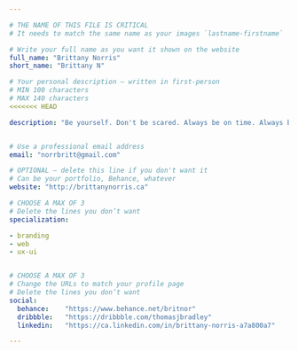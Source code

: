 ```yaml
---

# THE NAME OF THIS FILE IS CRITICAL
# It needs to match the same name as your images `lastname-firstname`

# Write your full name as you want it shown on the website
full_name: "Brittany Norris"
short_name: "Brittany N"

# Your personal description — written in first-person
# MIN 100 characters
# MAX 140 characters
<<<<<<< HEAD

description: "Be yourself. Don't be scared. Always be on time. Always be polite. I am a designer with a background in business marketing. I am your solution and the differential edge you’ve been looking for. Thank You and Enjoy."


# Use a professional email address
email: "norrbritt@gmail.com"

# OPTIONAL — delete this line if you don't want it
# Can be your portfolio, Behance, whatever
website: "http://brittanynorris.ca"

# CHOOSE A MAX OF 3
# Delete the lines you don’t want
specialization:

- branding
- web
- ux-ui


# CHOOSE A MAX OF 3
# Change the URLs to match your profile page
# Delete the lines you don’t want
social:
  behance:    "https://www.behance.net/britnor"
  dribbble:   "https://dribbble.com/thomasjbradley"
  linkedin:   "https://ca.linkedin.com/in/brittany-norris-a7a800a7"

---
```

